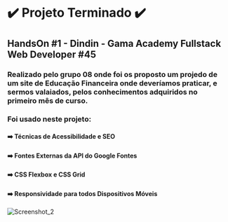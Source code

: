 # :heavy_check_mark: Projeto Terminado :heavy_check_mark:

## HandsOn #1 - Dindin - Gama Academy Fullstack Web Developer #45

### Realizado pelo grupo 08 onde foi os proposto um projedo de um site de Educação Financeira onde deveríamos praticar, e sermos valaiados, pelos conhecimentos adquiridos no primeiro mês de curso.

### Foi usado neste projeto: 
#### :arrow_right: Técnicas de Acessibilidade e SEO
#### :arrow_right: Fontes Externas da API do Google Fontes
#### :arrow_right: CSS Flexbox e CSS Grid
#### :arrow_right: Responsividade para todos Dispositivos Móveis


![Screenshot_2](https://user-images.githubusercontent.com/99617992/185671979-e7ef81c5-6377-4d91-b18e-fcbab700e0cf.png)
